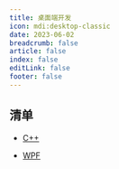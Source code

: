 ```yaml
---
title: 桌面端开发
icon: mdi:desktop-classic
date: 2023-06-02
breadcrumb: false
article: false
index: false
editLink: false
footer: false
---
```


## 清单

- [C++](./cpp/README.md)

- [WPF](./wpf/README.md)
